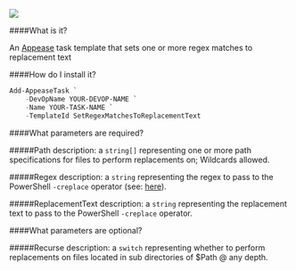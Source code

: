 ![](https://ci.appveyor.com/api/projects/status/6djylr783ah3h1hc?svg=true)

####What is it?

An [Appease](http://appease.io) task template that sets one or more regex matches to replacement text

####How do I install it?

```PowerShell
Add-AppeaseTask `
    -DevOpName YOUR-DEVOP-NAME `
    -Name YOUR-TASK-NAME `
    -TemplateId SetRegexMatchesToReplacementText
```

####What parameters are required?

#####Path
description: a `string[]` representing one or more path specifications for files to perform replacements on; Wildcards allowed.

#####Regex
description: a `string` representing the regex to pass to the PowerShell `-creplace` operator (see: [here](http://www.regular-expressions.info/powershell.html)).

#####ReplacementText
description: a `string` representing the replacement text to pass to the PowerShell `-creplace` operator.

####What parameters are optional?

#####Recurse
description: a `switch` representing whether to perform replacements on files located in sub directories of $Path @ any depth.
